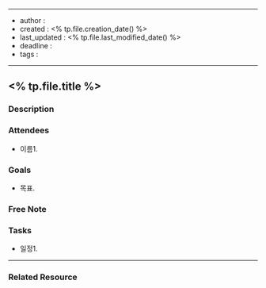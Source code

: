 
---
- author : 
- created : <% tp.file.creation_date() %>
- last_updated : <% tp.file.last_modified_date() %>
- deadline : 
- tags : 
---

## <% tp.file.title %>

### Description


### Attendees
- 이름1.

### Goals
- 목표.

### Free Note


### Tasks
- 일정1. <!-- 여기서 todolist 함수 사용 -->

---
### Related Resource

